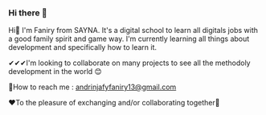 ### Hi there 👋

Hi👋 I'm Faniry from SAYNA. It's a digital school to learn all digitals jobs with a good family spirit and game way.
I'm currently learning all things about development and specifically how to learn it.

✔✔✔I'm looking to collaborate on many projects to see all the methodoly development in the world 😊

📧How to reach me : andrinjafyfaniry13@gmail.com

❤To the pleasure of exchanging and/or collaborating together🤝
